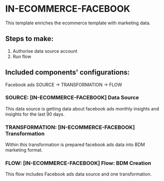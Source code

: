 # IN-ECOMMERCE-FACEBOOK

This template enriches the ecommerce template with marketing data.

## Steps to make:
1. Authorise data source account
2. Run flow

## Included components' configurations:

Facebook ads SOURCE -> TRANSFORMATION -> FLOW


### SOURCE: [IN-ECOMMERCE-FACEBOOK] Data Source

This data source is getting data about facebook ads monthly insights and insights for the last 90 days.

### TRANSFORMATION: [IN-ECOMMERCE-FACEBOOK] Transformation

Within this transformation is prepared facebook ads data into BDM marketing format.

### FLOW: [IN-ECOMMERCE-FACEBOOK] Flow: BDM Creation

This flow includes Facebook ads data source and one transformation.


